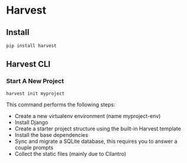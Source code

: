 # Harvest

## Install

```python
pip install harvest
```

## Harvest CLI

### Start A New Project

```python
harvest init myproject
```

This command performs the following steps:

- Create a new virtualenv environment (name myproject-env)
- Install Django
- Create a starter project structure using the built-in Harvest template
- Install the base dependencies
- Sync and migrate a SQLite database, this requires you to answer a couple
prompts
- Collect the static files (mainly due to Cilantro)

